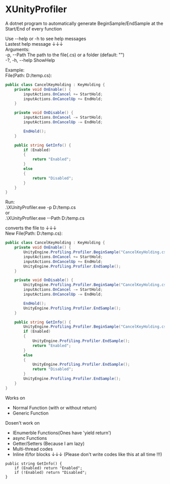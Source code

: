 # XUnityProfiler
A dotnet program to automatically generate BeginSample/EndSample at the Start/End of every function  

Use --help or -h to see help messages  
Lastest help message ↓↓↓  
Arguments:  
        -p, --Path The path to the file(.cs) or a folder (default: "")  
        -?, -h, --help  ShowHelp  

Example:  
File(Path: D:/temp.cs):  
```C#
public class CancelKeyHolding : KeyHolding {
    private void OnEnable() {
        inputActions.OnCancel += StartHold;
        inputActions.OnCancelUp += EndHold;
    }

    private void OnDisable() {
        inputActions.OnCancel -= StartHold;
        inputActions.OnCancelUp -= EndHold;

        EndHold();
    }

    public string GetInfo() {
        if (Enabled)
        {
            return "Enabled";
        }
        else
        {
            return "Disabled";
        }
    }
}
```

Run:  
.\XUnityProfiler.exe -p D:/temp.cs  
or  
.\XUnityProfiler.exe --Path D:/temp.cs  

converts the file to ↓↓↓  
New File(Path: D:/temp.cs):  
```C#
public class CancelKeyHolding : KeyHolding {
    private void OnEnable() {
        UnityEngine.Profiling.Profiler.BeginSample("CancelKeyHolding.cs OnEnable");
        inputActions.OnCancel += StartHold;
        inputActions.OnCancelUp += EndHold;
        UnityEngine.Profiling.Profiler.EndSample();
    }

    private void OnDisable() {
        UnityEngine.Profiling.Profiler.BeginSample("CancelKeyHolding.cs OnDisable");
        inputActions.OnCancel -= StartHold;
        inputActions.OnCancelUp -= EndHold;

        EndHold();
        UnityEngine.Profiling.Profiler.EndSample();
    }

    public string GetInfo() {
        UnityEngine.Profiling.Profiler.BeginSample("CancelKeyHolding.cs GetInfo");
        if (Enabled)
        {
            UnityEngine.Profiling.Profiler.EndSample();
            return "Enabled";
        }
        else
        {
            UnityEngine.Profiling.Profiler.EndSample();
            return "Disabled";
        }
        UnityEngine.Profiling.Profiler.EndSample();
    }
}
```

Works on  
- Normal Function (with or without return)
- Generic Function

Dosen't work on  
- IEnumerble Functions(Ones have 'yield return')
- async Functions
- Getter/Setters (Because I am lazy)
- Multi-thread codes
- Inline if/for blocks ↓↓↓ (Please don't write codes like this at all time !!!)
```
public string GetInfo() {
    if (Enabled) return "Enabled";
    if (!Enabled) return "Disabled";
}
```